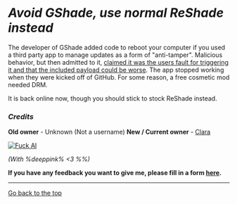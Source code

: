 # *Avoid GShade, use normal ReShade instead*

The developer of GShade added code to reboot your computer if you used a third party app to manage updates as a form of "anti-tamper". Malicious behavior, but then admitted to it, [claimed it was the users fault for triggering it and that the included payload could be worse](https://files.catbox.moe/sj9mfi.jpeg). The app stopped working when they were kicked off of GitHub. For some reason, a free cosmetic mod needed DRM. 

It is back online now, though you should stick to stock ReShade instead.
### *Credits*
**Old owner** - Unknown (Not a username)
**New / Current owner** - [Clara](https://rentry.co/claraiscute)

[![Fuck AI](https://files.catbox.moe/os5g6k.png)](https://notbyai.fyi)

*(With %deeppink% <3 %%)*

**If you have any feedback you want to give me, please fill in a form [here](https://formulaer.com/f/aa502b70-f46d-4e81-98a2-bd6b2de24540).**

*************

[Go back to the top](#avoid-gshade-use-normal-reshade-instead)
